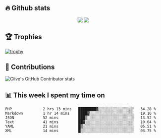 ## &#128293; Github stats

<!-- GitHub Readme Streak Stats - https://github.com/DenverCoder1/github-readme-streak-stats -->
<p align="center">

<picture>
  <source 
    srcset="https://github-readme-stats.vercel.app/api?username=clivewalkden&count_private=true&show_icons=true&theme=darcula"
    media="(prefers-color-scheme: dark)"
  />
  <source
    srcset="https://github-readme-stats.vercel.app/api?username=clivewalkden&count_private=true&show_icons=true&theme=calm"
    media="(prefers-color-scheme: light), (prefers-color-scheme: no-preference)"
  />
  <img src="https://github-readme-stats.vercel.app/api?username=clivewalkden&count_private=true&show_icons=true&theme=darcula" />
</picture>

<a href="https://git.io/streak-stats" target="_blank">
  <img src="http://github-readme-streak-stats.herokuapp.com?user=clivewalkden&theme=darcula&date_format=j%20M%5B%20Y%5D" />
</a>

</p>

## &#127942; Trophies
[![trophy](https://github-profile-trophy.vercel.app/?username=clivewalkden&theme=onedark)](https://github.com/clivewalkden/github-profile-trophy)

## &#129309; Contributions
![Clive's GitHub Contributor stats](https://github-contributor-stats.vercel.app/api?username=clivewalkden)

## &#128202; This week I spent my time on
<!--START_SECTION:waka-->

```text
PHP              2 hrs 13 mins   ████████▓░░░░░░░░░░░░░░░░   34.28 %
Markdown         1 hr 14 mins    ████▓░░░░░░░░░░░░░░░░░░░░   19.16 %
JSON             52 mins         ███▒░░░░░░░░░░░░░░░░░░░░░   13.52 %
Text             41 mins         ██▓░░░░░░░░░░░░░░░░░░░░░░   10.64 %
YAML             21 mins         █▒░░░░░░░░░░░░░░░░░░░░░░░   05.51 %
XML              14 mins         █░░░░░░░░░░░░░░░░░░░░░░░░   03.75 %
```

<!--END_SECTION:waka-->
